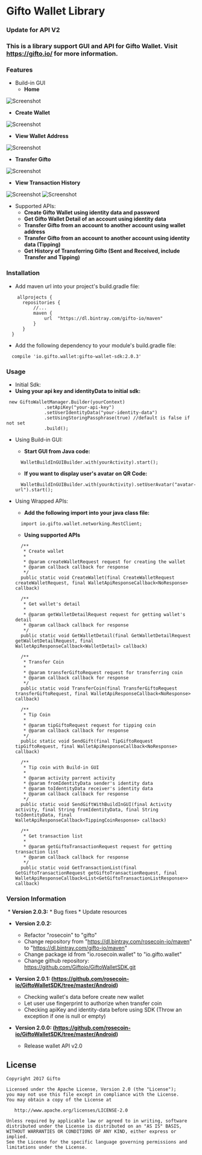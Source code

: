 # Gifto Wallet Library
### Update for API V2
### This is a library support GUI and API for Gifto Wallet. Visit https://gifto.io/ for more information.

### Features
* Build-in GUI
  * **Home**
  
 ![Screenshot](https://github.com/Giftoio/GiftoWalletSDK/blob/master/Android/screenshots/screenshot_home.png)
  
  * **Create Wallet**
  
 ![Screenshot](https://github.com/Giftoio/GiftoWalletSDK/blob/master/Android/screenshots/screenshot_create.png)
  
  * **View Wallet Address**
  
 ![Screenshot](https://github.com/Giftoio/GiftoWalletSDK/blob/master/Android/screenshots/screenshot_address.png)

  * **Transfer Gifto**
  
 ![Screenshot](https://github.com/Giftoio/GiftoWalletSDK/blob/master/Android/screenshots/screenshot_transfer.png)

  * **View Transaction History**
  
 ![Screenshot](https://github.com/Giftoio/GiftoWalletSDK/blob/master/Android/screenshots/screenshot_history.png)
 ![Screenshot](https://github.com/Giftoio/GiftoWalletSDK/blob/master/Android/screenshots/screenshot_history_detail.png)

* Supported APIs:
  * **Create Gifto Wallet using identity data and password**
  * **Get Gifto Wallet Detail of an account using identity data**
  * **Transfer Gifto from an account to another account using wallet address**
  * **Transfer Gifto from an account to another account using identity data (Tipping)**
  * **Get History of Transferring Gifto (Sent and Received, include Transfer and Tipping)**
  
### Installation
* Add maven url into your project's build.gradle file:
```
    allprojects {
      repositories {
          //...
          maven {
              url  "https://dl.bintray.com/gifto-io/maven"
          }
      }
  }
```

* Add the following dependency to your module's build.gradle file:
```
  compile 'io.gifto.wallet:gifto-wallet-sdk:2.0.3'
```

### Usage
* Initial Sdk:
 * **Using your api key and identityData to initial sdk:**
  ```
   new GiftoWalletManager.Builder(yourContext)
                .setApiKey("your-api-key")
                .setUserIdentityData("your-identity-data")
                .setUsingStoringPassphrase(true) //default is false if not set
                .build();
  ```
* Using Build-in GUI:
  * **Start GUI from Java code:**
  ```
    WalletBuildInGUIBuilder.with(yourActivity).start();
  ```
  * **If you want to display user's avatar on QR Code:**
  ```
    WalletBuildInGUIBuilder.with(yourActivity).setUserAvatar("avatar-url").start();
  ```
  
* Using Wrapped APIs:
  * **Add the following import into your java class file:**
  ```
    import io.gifto.wallet.networking.RestClient;
  ```
  * **Using supported APIs**
  ```
    /**
     * Create wallet
     *
     * @param createWalletRequest request for creating the wallet
     * @param callback callback for response
     */
    public static void CreateWallet(final CreateWalletRequest createWalletRequest, final WalletApiResponseCallback<NoResponse> callback)
    
    /**
     * Get wallet's detail
     *
     * @param getWalletDetailRequest request for getting wallet's detail
     * @param callback callback for response
     */
    public static void GetWalletDetail(final GetWalletDetailRequest getWalletDetailRequest, final WalletApiResponseCallback<WalletDetail> callback)
    
    /**
     * Transfer Coin
     *
     * @param transferGiftoRequest request for transferring coin
     * @param callback callback for response
     */
    public static void TransferCoin(final TransferGiftoRequest transferGiftoRequest, final WalletApiResponseCallback<NoResponse> callback)
    
    /**
     * Tip Coin
     *
     * @param tipGiftoRequest request for tipping coin
     * @param callback callback for response
     */
    public static void SendGift(final TipGiftoRequest tipGiftoRequest, final WalletApiResponseCallback<NoResponse> callback)

    /**
     * Tip coin with Build-in GUI
     *
     * @param activity parrent activity
     * @param fromIdentityData sender's identity data
     * @param toIdentityData receiver's identity data
     * @param callback callback for response
     */
    public static void SendGiftWithBuildInGUI(final Activity activity, final String fromIdentityData, final String toIdentityData, final WalletApiResponseCallback<TippingCoinResponse> callback)
    
    /**
     * Get transaction list
     *
     * @param getGiftoTransactionRequest request for getting transaction list
     * @param callback callback for response
     */
    public static void GetTransactionList(final GetGiftoTransactionRequest getGiftoTransactionRequest, final WalletApiResponseCallback<List<GetGiftoTransactionListResponse>> callback)
  ```
  
### Version Information

  * **Version 2.0.3:**
    * Bug fixes
    * Update resources
    
  * **Version 2.0.2:**
    * Refactor "rosecoin" to "gifto"
    * Change repository from "https://dl.bintray.com/rosecoin-io/maven" to "https://dl.bintray.com/gifto-io/maven"
    * Change package id from "io.rosecoin.wallet" to "io.gifto.wallet"
    * Change github repository: https://github.com/Giftoio/GiftoWalletSDK.git
    
  * **Version 2.0.1: (https://github.com/rosecoin-io/GiftoWalletSDK/tree/master/Android)**
    * Checking wallet's data before create new wallet
    * Let user use fingerprint to authorize when transfer coin
    * Checking apiKey and identity-data before using SDK (Throw an exception if one is null or empty)
  
  * **Version 2.0.0: (https://github.com/rosecoin-io/GiftoWalletSDK/tree/master/Android)**
    * Release wallet API v2.0
  
## License

    Copyright 2017 Gifto

    Licensed under the Apache License, Version 2.0 (the "License");
    you may not use this file except in compliance with the License.
    You may obtain a copy of the License at

       http://www.apache.org/licenses/LICENSE-2.0

    Unless required by applicable law or agreed to in writing, software
    distributed under the License is distributed on an "AS IS" BASIS,
    WITHOUT WARRANTIES OR CONDITIONS OF ANY KIND, either express or implied.
    See the License for the specific language governing permissions and
    limitations under the License.
